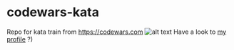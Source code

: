 # codewars-kata

Repo for kata train from https://codewars.com
![alt text](https://www.codewars.com/users/dandgerson/badges/small)
Have a look to [my profile](https://www.codewars.com/users/dandgerson) ?)
